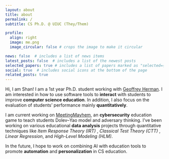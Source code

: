 ```yaml
---
layout: about
title: about
permalink: /
subtitle: CS Ph.D. @ UIUC (They/Them)

profile:
  align: right
  image: me.png
  image_circular: false # crops the image to make it circular

news: false  # includes a list of news items
latest_posts: false  # includes a list of the newest posts
selected_papers: true # includes a list of papers marked as "selected={true}"
social: true  # includes social icons at the bottom of the page
related_posts: true
---
```


Hi, I am Shan! I am a 1st year Ph.D. student working with [Geoffrey Herman](http://publish.illinois.edu/glherman/). I am interested in how to use software tools to **interact** with students to improve **computer science education**. In addition, I also focus on the evaluation of students’ performance mainly **quantitatively**.

I am current working on [MeetingMayhem](https://github.com/UMBC-MeetingMayhem/MeetingMayhem), an **cybersecurity** education game to teach students Dolev–Yao model and adversary thinking. I've been working on various educational **data analysis** projects through quantitative techniques like *Item Response Theory (IRT)* , *Classical Test Theory (CTT)* , *Linear Regression*, and *High-Level Modeling (HLM)*.

In the future, I hope to work on combining AI with education tools to promote **automation** and **personalization** in CS education. 

